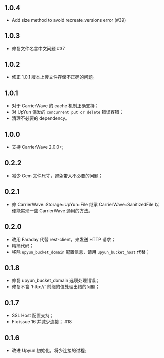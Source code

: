 ## 1.0.4

- Add size method to avoid recreate_versions error (#39)

## 1.0.3

- 修复文件名含中文问题 #37

## 1.0.2

- 修正 1.0.1 版本上传文件存储不正确的问题。

## 1.0.1

- 对于 CarrierWave 的 cache 机制正确支持；
- 对 UpYun 偶发的 `concurrent put or delete` 错误容错；
- 清理不必要的 dependency。

## 1.0.0

- 支持 CarrierWave 2.0.0+;

## 0.2.2

- 减少 Gem 文件尺寸，避免带入不必要的问题；

## 0.2.1

- 修 CarrierWave::Storage::UpYun::File 继承 CarrierWave::SanitizedFile 以便能实现一些 CarrierWave 通用的方法。

## 0.2.0

- 改用 Faraday 代替 rest-client，来发送 HTTP 请求；
- 精简代码；
- 移除 `upyun_bucket_domain` 配置信息，请用 `upyun_bucket_host` 代替；

## 0.1.8

- 修复 upyun_bucket_domain 选项处理错误；
- 修复不含 'http://' 前缀的值处理出错的问题；

## 0.1.7

- SSL Host 配置支持；
- Fix issue 16 并减少连接； #18

## 0.1.6

- 改进 Upyun 初始化，将少连接的过程;
